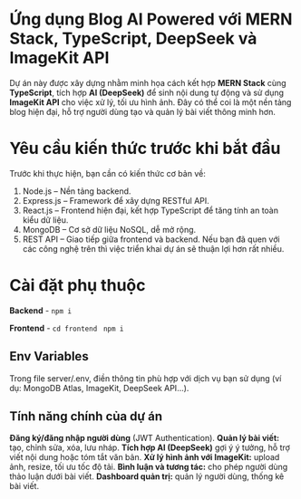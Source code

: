 # Ứng dụng Blog AI Powered với MERN Stack, TypeScript, DeepSeek và ImageKit API

Dự án này được xây dựng nhằm minh họa cách kết hợp **MERN Stack** cùng **TypeScript**, tích hợp **AI (DeepSeek)** để sinh nội dung tự động và sử dụng **ImageKit API** cho việc xử lý, tối ưu hình ảnh. Đây có thể coi là một nền tảng blog hiện đại, hỗ trợ người dùng tạo và quản lý bài viết thông minh hơn.

# Yêu cầu kiến thức trước khi bắt đầu

Trước khi thực hiện, bạn cần có kiến thức cơ bản về:  
1.  Node.js – Nền tảng backend.
2.  Express.js – Framework để xây dựng RESTful API.
3.  React.js – Frontend hiện đại, kết hợp TypeScript để tăng tính an toàn kiểu dữ liệu.
4.  MongoDB – Cơ sở dữ liệu NoSQL, dễ mở rộng.
5.  REST API – Giao tiếp giữa frontend và backend.
Nếu bạn đã quen với các công nghệ trên thì việc triển khai dự án sẽ thuận lợi hơn rất nhiều.

# Cài đặt phụ thuộc

**Backend** - `npm i`

**Frontend** - `cd frontend` ` npm i`

## Env Variables

Trong file server/.env, điền thông tin phù hợp với dịch vụ bạn sử dụng (ví dụ: MongoDB Atlas, ImageKit, DeepSeek API…).

## Tính năng chính của dự án

**Đăng ký/đăng nhập người dùng** (JWT Authentication).
**Quản lý bài viết:** tạo, chỉnh sửa, xóa, lưu nháp.
**Tích hợp AI (DeepSeek)** gợi ý ý tưởng, hỗ trợ viết nội dung hoặc tóm tắt văn bản.
**Xử lý hình ảnh với ImageKit:** upload ảnh, resize, tối ưu tốc độ tải.
**Bình luận và tương tác:** cho phép người dùng thảo luận dưới bài viết.
**Dashboard quản trị:** quản lý người dùng, thống kê bài viết.
